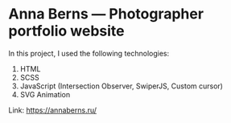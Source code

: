 # Anna Berns — Photographer portfolio website

In this project, I used the following technologies:
1. HTML
2. SCSS
3. JavaScript (Intersection Observer, SwiperJS, Custom cursor)
4. SVG Animation

Link: https://annaberns.ru/
